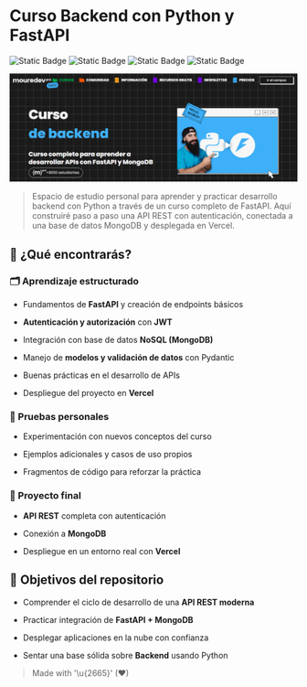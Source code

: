 # Curso Backend con Python y FastAPI  

![Static Badge](https://img.shields.io/badge/python-x.x.x-3776AB?style=for-the-badge&logo=python&logoColor=white&labelColor=101010) ![Static Badge](https://img.shields.io/badge/fastapi-x.x.x-009688?style=for-the-badge&logo=fastapi&logoColor=white&labelColor=101010) ![Static Badge](https://img.shields.io/badge/database-mongodb-47A248?style=for-the-badge&logo=mongodb&logoColor=white&labelColor=101010) ![Static Badge](https://img.shields.io/badge/deploy-vercel-000000?style=for-the-badge&logo=vercel&logoColor=white&labelColor=101010)   

![header_curso](./images/header_mouredevpro_backend_python_fastapi.png)  

> Espacio de estudio personal para aprender y practicar desarrollo backend con Python a través de un curso completo de FastAPI. Aquí construiré paso a paso una API REST con autenticación, conectada a una base de datos MongoDB y desplegada en Vercel.  


## 🔎 ¿Qué encontrarás?  

### 🗂️ Aprendizaje estructurado  

- Fundamentos de **FastAPI** y creación de endpoints básicos 
 
- **Autenticación y autorización** con **JWT**  
- Integración con base de datos **NoSQL (MongoDB)**  
- Manejo de **modelos y validación de datos** con Pydantic  
- Buenas prácticas en el desarrollo de APIs  
- Despliegue del proyecto en **Vercel**  

### 🧪 Pruebas personales  

- Experimentación con nuevos conceptos del curso 
 
- Ejemplos adicionales y casos de uso propios  
- Fragmentos de código para reforzar la práctica  

### 🥇 Proyecto final  

- **API REST** completa con autenticación  

- Conexión a **MongoDB**  
- Despliegue en un entorno real con **Vercel**  


## 🎯 Objetivos del repositorio  

- Comprender el ciclo de desarrollo de una **API REST moderna**
  
- Practicar integración de **FastAPI + MongoDB**  
- Desplegar aplicaciones en la nube con confianza  
- Sentar una base sólida sobre **Backend** usando Python  

> Made with '\u{2665}' (♥)

